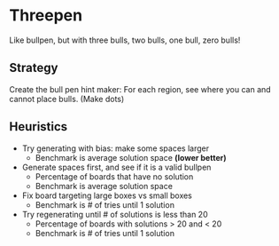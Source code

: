 # Threepen
Like bullpen, but with three bulls, two bulls, one bull, zero bulls!

## Strategy
Create the bull pen hint maker: For each region, see where you can and cannot place bulls. (Make dots)

## Heuristics
* Try generating with bias: make some spaces larger
    * Benchmark is average solution space **(lower better)**
* Generate spaces first, and see if it is a valid bullpen
    * Percentage of boards that have no solution
    * Benchmark is average solution space
* Fix board targeting large boxes vs small boxes
    * Benchmark is # of tries until 1 solution
* Try regenerating until # of solutions is less than 20
    * Percentage of boards with solutions > 20 and < 20
    * Benchmark is # of tries until 1 solution